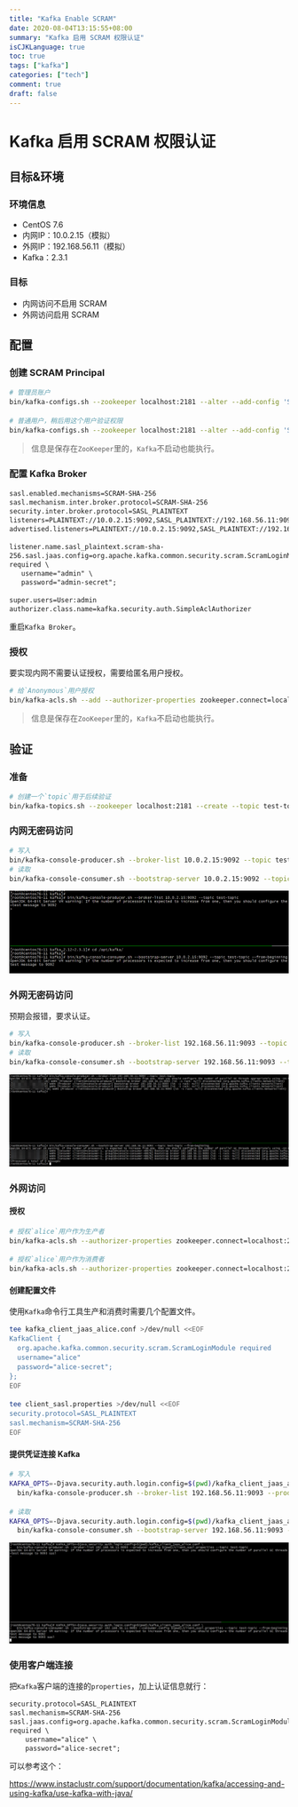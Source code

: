 ```yaml
---
title: "Kafka Enable SCRAM"
date: 2020-08-04T13:15:55+08:00
summary: "Kafka 启用 SCRAM 权限认证"
isCJKLanguage: true
toc: true
tags: ["kafka"]
categories: ["tech"]
comment: true
draft: false
---
```


# Kafka 启用 SCRAM 权限认证



## 目标&环境

### 环境信息

- CentOS 7.6
- 内网IP：10.0.2.15（模拟）
- 外网IP：192.168.56.11（模拟）
- Kafka：2.3.1

### 目标

- 内网访问不启用 SCRAM
- 外网访问启用 SCRAM

## 配置

### 创建 SCRAM Principal

```bash
# 管理员账户
bin/kafka-configs.sh --zookeeper localhost:2181 --alter --add-config 'SCRAM-SHA-256=[password=admin-secret],SCRAM-SHA-512=[password=admin-secret]' --entity-type users --entity-name admin

# 普通用户，稍后用这个用户验证权限
bin/kafka-configs.sh --zookeeper localhost:2181 --alter --add-config 'SCRAM-SHA-256=[iterations=8192,password=alice-secret],SCRAM-SHA-512=[password=alice-secret]' --entity-type users --entity-name alice
```

> 信息是保存在`ZooKeeper`里的，`Kafka`不启动也能执行。

### 配置 Kafka Broker 

```properties
sasl.enabled.mechanisms=SCRAM-SHA-256
sasl.mechanism.inter.broker.protocol=SCRAM-SHA-256
security.inter.broker.protocol=SASL_PLAINTEXT
listeners=PLAINTEXT://10.0.2.15:9092,SASL_PLAINTEXT://192.168.56.11:9093
advertised.listeners=PLAINTEXT://10.0.2.15:9092,SASL_PLAINTEXT://192.168.56.11:9093

listener.name.sasl_plaintext.scram-sha-256.sasl.jaas.config=org.apache.kafka.common.security.scram.ScramLoginModule required \
   username="admin" \
   password="admin-secret";

super.users=User:admin
authorizer.class.name=kafka.security.auth.SimpleAclAuthorizer
```

重启`Kafka Broker`。

### 授权

要实现内网不需要认证授权，需要给匿名用户授权。

```bash
# 给`Anonymous`用户授权
bin/kafka-acls.sh --add --authorizer-properties zookeeper.connect=localhost:2181 --allow-principal User:ANONYMOUS --allow-host '*' --operation All --topic '*' --group '*'
```

> 信息是保存在`ZooKeeper`里的，`Kafka`不启动也能执行。



## 验证

### 准备

```bash
# 创建一个`topic`用于后续验证
bin/kafka-topics.sh --zookeeper localhost:2181 --create --topic test-topic --partitions 1  --replication-factor 1
```

### 内网无密码访问

```bash
# 写入
bin/kafka-console-producer.sh --broker-list 10.0.2.15:9092 --topic test-topic
# 读取
bin/kafka-console-consumer.sh --bootstrap-server 10.0.2.15:9092 --topic test-topic --from-beginning
```

![Access-Plaintext](/images/kafka_plain_1.png)



### 外网无密码访问

预期会报错，要求认证。

```bash
# 写入
bin/kafka-console-producer.sh --broker-list 192.168.56.11:9093 --topic test-topic
# 读取
bin/kafka-console-consumer.sh --bootstrap-server 192.168.56.11:9093 --topic test-topic --from-beginning
```

![Access-SASL-without-principal](/images/kafka_plain_2.png)



### 外网访问

#### 授权

```bash
# 授权`alice`用户作为生产者
bin/kafka-acls.sh --authorizer-properties zookeeper.connect=localhost:2181 --add --allow-principal User:alice --producer --topic test-topic

# 授权`alice`用户作为消费者
bin/kafka-acls.sh --authorizer-properties zookeeper.connect=localhost:2181 --add --allow-principal User:alice --consumer --topic test-topic --group '*'
```



#### 创建配置文件

使用`Kafka`命令行工具生产和消费时需要几个配置文件。

```bash
tee kafka_client_jaas_alice.conf >/dev/null <<EOF
KafkaClient {
  org.apache.kafka.common.security.scram.ScramLoginModule required
  username="alice"
  password="alice-secret";
};
EOF

tee client_sasl.properties >/dev/null <<EOF
security.protocol=SASL_PLAINTEXT
sasl.mechanism=SCRAM-SHA-256
EOF
```

#### 提供凭证连接 Kafka

```bash
# 写入
KAFKA_OPTS=-Djava.security.auth.login.config=$(pwd)/kafka_client_jaas_alice.conf \
  bin/kafka-console-producer.sh --broker-list 192.168.56.11:9093 --producer.config $(pwd)/client_sasl.properties --topic test-topic

# 读取
KAFKA_OPTS=-Djava.security.auth.login.config=$(pwd)/kafka_client_jaas_alice.conf \
  bin/kafka-console-consumer.sh --bootstrap-server 192.168.56.11:9093 --consumer.config $(pwd)/client_sasl.properties --topic test-topic --from-beginning
```

![Access-SASL-with-principal](/images/kafka_sasl_1.png)

### 使用客户端连接

把`Kafka`客户端的连接的`properties`，加上认证信息就行：

```properties
security.protocol=SASL_PLAINTEXT
sasl.mechanism=SCRAM-SHA-256
sasl.jaas.config=org.apache.kafka.common.security.scram.ScramLoginModule required \
    username="alice" \
    password="alice-secret";
```

可以参考这个：

https://www.instaclustr.com/support/documentation/kafka/accessing-and-using-kafka/use-kafka-with-java/

